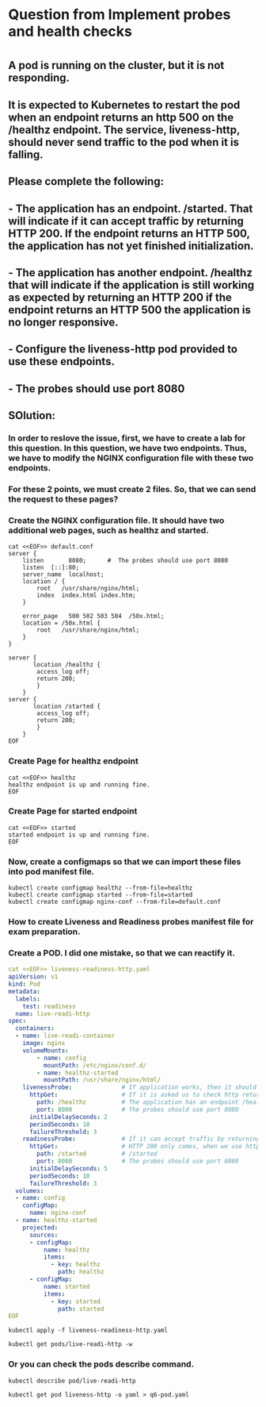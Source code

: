 # Question from Implement probes and health checks
#
## A pod is running on the cluster, but it is not responding.
## It is expected to Kubernetes to restart the pod when an endpoint returns an http 500 on the /healthz endpoint. The service, liveness-http, should never send traffic to the pod when it is falling. 
## Please complete the following:
## - The application has an endpoint. /started. That will indicate if it can accept traffic by returning HTTP 200. If the endpoint returns an HTTP 500, the application has not yet finished initialization.
## 
## - The application has another endpoint. /healthz that will indicate if the application is still working as expected by returning an HTTP 200 if the endpoint returns an HTTP 500 the application is no longer responsive.
## 
## - Configure the liveness-http pod provided to use these endpoints.
## - The probes should use port 8080
## SOlution:
###
### In order to reslove the issue, first, we have to create a lab for this question. In this question, we have two endpoints. Thus, we have to modify the NGINX configuration file with these two endpoints.
### For these 2 points, we must create 2 files. So, that we can send the request to these pages?




### Create the NGINX configuration file. It should have two additional web pages, such as healthz and started.
```
cat <<EOF>> default.conf 
server {
    listen       8080;      #  The probes should use port 8080
    listen  [::]:80;
    server_name  localhost;
    location / {
        root   /usr/share/nginx/html;
        index  index.html index.htm;
    }

    error_page   500 502 503 504  /50x.html;
    location = /50x.html {
        root   /usr/share/nginx/html;
    }
}

server { 
       location /healthz {
        access_log off;
        return 200;
		}
	}
server { 
       location /started {
        access_log off;
        return 200;
		}
	}
EOF
```

### Create Page for healthz endpoint

```
cat <<EOF>> healthz 
healthz endpoint is up and running fine.
EOF
```
### Create Page for started endpoint 
```
cat <<EOF>> started 
started endpoint is up and running fine.
EOF
```

### Now, create a configmaps so that we can import these files into pod manifest file.

```
kubectl create configmap healthz --from-file=healthz
kubectl create configmap started --from-file=started
kubectl create configmap nginx-conf --from-file=default.conf
```

### How to create Liveness and Readiness probes manifest file for exam preparation.
### Create a POD. I did one mistake, so that we can reactify it. 
```yaml
cat <<EOF>> liveness-readiness-http.yaml
apiVersion: v1
kind: Pod
metadata:
  labels:
    test: readiness
  name: live-readi-http
spec:
  containers:
  - name: live-readi-container
    image: nginx
    volumeMounts:
        - name: config
          mountPath: /etc/nginx/conf.d/
        - name: healthz-started
          mountPath: /usr/share/nginx/html/
    livenessProbe:              # If application works, then it should return HTTP 200. If the endpoint returns an HTTP 500 the application is no longer responsive.
      httpGet:                  # If it is asked us to check http return code then we should use httpGet method.
        path: /healthz          # The application has an endpoint /healthz. 
        port: 8080              # The probes should use port 8080
      initialDelaySeconds: 2
      periodSeconds: 10
      failureThreshold: 3
    readinessProbe:             # If it can accept traffic by returning HTTP 200 
      httpGet:                  # HTTP 200 only comes, when we use httpGet method.
        path: /started          # /started 
        port: 8080              # The probes should use port 8080
      initialDelaySeconds: 5
      periodSeconds: 10
      failureThreshold: 3
  volumes:
  - name: config
    configMap:
      name: nginx-conf
  - name: healthz-started
    projected:
      sources:
      - configMap:
          name: healthz
          items:
            - key: healthz
              path: healthz
      - configMap:
          name: started
          items:
            - key: started
              path: started
EOF
```

```
kubectl apply -f liveness-readiness-http.yaml
```

```
kubectl get pods/live-readi-http -w 
```

### Or  you can check the pods describe command.

```
kubectl describe pod/live-readi-http
```
```
kubectl get pod liveness-http -o yaml > q6-pod.yaml
```

